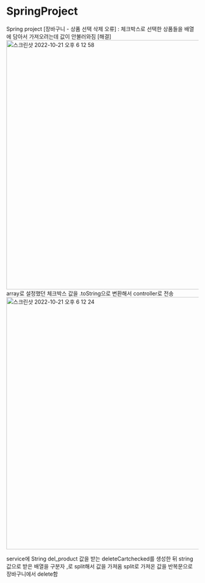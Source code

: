 # SpringProject
Spring project
[장바구니 - 상품 선택 삭제 오류]
 : 체크박스로 선택한 상품들을 배열에 담아서 가져오려는데 값이 안불러와짐
[해결]
<img width="654" alt="스크린샷 2022-10-21 오후 6 12 58" src="https://user-images.githubusercontent.com/109573488/197809445-e9883613-5dc2-4a15-a13f-e1ba65ad3330.png">
array로 설정했던 체크박스 값을 .toString으로 변환해서 controller로 전송
<img width="662" alt="스크린샷 2022-10-21 오후 6 12 24" src="https://user-images.githubusercontent.com/109573488/197809693-70b54768-f6ec-4ce2-be3d-e3a5c6c931ee.png">

service에 String del_product 값을 받는 deleteCartchecked를 생성한 뒤
string 값으로 받은 배열을 구분자 ,로 split해서 값을 가져옴
split로 가져온 값을 반복문으로 장바구니에서 delete함
